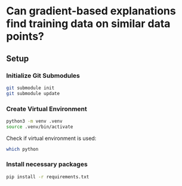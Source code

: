 # Can gradient-based explanations find training data on similar data points?

## Setup

### Initialize Git Submodules
```bash
git submodule init
git submodule update
```

### Create Virtual Environment
```bash
python3 -m venv .venv
source .venv/bin/activate
```

Check if virtual environment is used:
```bash
which python
```

### Install necessary packages
```bash
pip install -r requirements.txt
```

